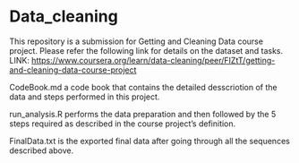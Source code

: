 # Data_cleaning
This repository is a submission for Getting and Cleaning Data course project. Please refer the following link for details on the dataset and tasks.
LINK: https://www.coursera.org/learn/data-cleaning/peer/FIZtT/getting-and-cleaning-data-course-project

CodeBook.md a code book that contains the detailed desscriotion of the data and steps performed in this project.

run_analysis.R performs the data preparation and then followed by the 5 steps required as described in the course project’s definition.

FinalData.txt is the exported final data after going through all the sequences described above.
